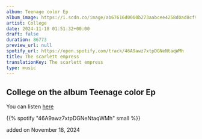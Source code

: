 ```yaml
---
album: Teenage color Ep
album_image: https://i.scdn.co/image/ab67616d0000b273aabcee4258d0ad8cf91950a8
artist: College
date: 2024-11-18 01:51:32+00:00
draft: false
duration: 86773
preview_url: null
spotify_url: https://open.spotify.com/track/46A9awz7xtpDGNeNtaqWMh
title: The scarlett empress
translationKey: The scarlett empress
type: music
---
```


## College on the album Teenage color Ep

You can listen [here](https://open.spotify.com/track/46A9awz7xtpDGNeNtaqWMh)

{{% spotify "46A9awz7xtpDGNeNtaqWMh" small %}}

added on November 18, 2024